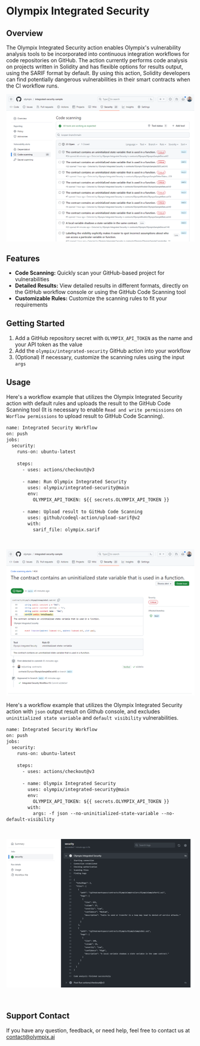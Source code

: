 # Olympix Integrated Security

## Overview

The Olympix Integrated Security action enables Olympix's vulnerability analysis tools to be incorporated into continuous integration workflows for code repositories on GitHub. The action currently performs code analysis on projects written in Solidity and has flexible options for results output, using the SARIF format by default. By using this action, Solidity developers can find potentially dangerous vulnerabilities in their smart contracts when the CI workflow runs.


![vulnerabilities](https://github.com/raphaelcastilhoc/Test-Sample-Smart-Contracts/blob/main/vulnerabilities.PNG)


## Features

- **Code Scanning:** Quickly scan your GitHub-based project for vulnerabilities
- **Detailed Results:** View detailed results in different formats, directly on the GitHub workflow console or using the GitHub Code Scanning tool
- **Customizable Rules:** Customize the scanning rules to fit your requirements

## Getting Started

1. Add a GitHub repository secret with `OLYMPIX_API_TOKEN` as the name and your API token as the value
2. Add the `olympix/integrated-security` GitHub action into your workflow
3. (Optional) If necessary, customize the scanning rules using the input `args`

## Usage

Here's a workflow example that utilizes the Olympix Integrated Security action with default rules and uploads the result to the GitHub Code Scanning tool (It is necessary to enable `Read and write permissions` on `Worflow permissions` to upload result to GitHub Code Scanning).

```shell
name: Integrated Security Workflow
on: push
jobs:
  security:
    runs-on: ubuntu-latest

    steps:
      - uses: actions/checkout@v3
      
      - name: Run Olympix Integrated Security
        uses: olympix/integrated-security@main
        env:
          OLYMPIX_API_TOKEN: ${{ secrets.OLYMPIX_API_TOKEN }}

      - name: Upload result to GitHub Code Scanning
        uses: github/codeql-action/upload-sarif@v2
        with:
          sarif_file: olympix.sarif
```

<br/>

![vulnerabilities_json](https://github.com/raphaelcastilhoc/Test-Sample-Smart-Contracts/blob/main/vulnerability_detail.PNG)

Here's a workflow example that utilizes the Olympix Integrated Security action with `json` output result on Github console, and excludes `uninitialized state variable` and `default visibility` vulnerabilities.

```shell
name: Integrated Security Workflow
on: push
jobs:
  security:
    runs-on: ubuntu-latest
    
    steps:
      - uses: actions/checkout@v3
      
      - name: Olympix Integrated Security
        uses: olympix/integrated-security@main
        env:
          OLYMPIX_API_TOKEN: ${{ secrets.OLYMPIX_API_TOKEN }}
        with:
          args: -f json --no-uninitialized-state-variable --no-default-visibility
```

<br/>

![vulnerabilities](https://github.com/raphaelcastilhoc/Test-Sample-Smart-Contracts/blob/main/vulnerability_json_output.PNG)

<br/>

## Support Contact

If you have any question, feedback, or need help, feel free to contact us at contact@olympix.ai
